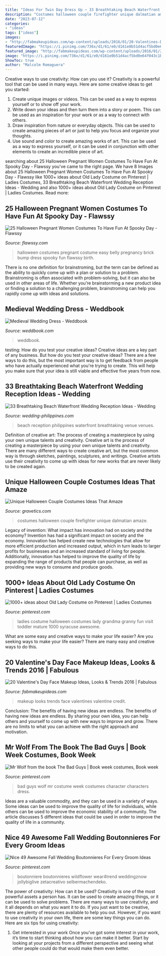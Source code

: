 ```yaml
---
title: "Ideas For Twin Day Dress Up ~ 33 Breathtaking Beach Waterfront Wedding Reception Ideas"
description: "Costumes halloween couple firefighter unique dalmatian amaze"
date: "2023-07-12"
categories:
- "ideas"
tags: ["ideas"]
images:
- "http://fabmakeupideas.com/wp-content/uploads/2016/01/20-Valentines-Day-Face-Makeup-Ideas-Looks-Trends-2016-2.jpg"
featuredImage: "https://i.pinimg.com/736x/d1/61/e0/d161e0b51d4acf5bd0e64f043c1b5df1.jpg"
featured_image: "http://fabmakeupideas.com/wp-content/uploads/2016/01/20-Valentines-Day-Face-Makeup-Ideas-Looks-Trends-2016-2.jpg"
image: "https://i.pinimg.com/736x/d1/61/e0/d161e0b51d4acf5bd0e64f043c1b5df1.jpg"
ShowToc: true
author: "Malcolm Romaguera"
---
```



Creative ways to use creativity: How can you use it?
Creativity is a powerful tool that can be used in many ways. Here are some creative ideas to get you started: 
1. Create unique images or videos. This can be used as a way to express yourself or to show off your work.
2. Write down your ideas and then turn them into a story or poem. This can be used as an inspiration for your work or as a way to connect with others.
3. Draw inspiration from nature or everyday objects. This can be used to create amazing pieces of art or just to help you focus and organize your thoughts.
4. Use sound and color to create amazing works of art. This can be used as a way to express yourself, or it can be used in conjunction with other elements to create an incredible piece of art.

	

		
searching about 25 Halloween Pregnant Women Costumes To Have Fun At Spooky Day - Flawssy you've came to the right page. We have 8 Images about 25 Halloween Pregnant Women Costumes To Have Fun At Spooky Day - Flawssy like 1000+ ideas about Old Lady Costume on Pinterest | Ladies Costumes, 33 Breathtaking Beach Waterfront Wedding Reception Ideas - Wedding and also 1000+ ideas about Old Lady Costume on Pinterest | Ladies Costumes. Read more:
		
    
## 25 Halloween Pregnant Women Costumes To Have Fun At Spooky Day - Flawssy

<img loading=lazy src="http://flawssy.com/wp-content/uploads/2016/05/Pregnancy-Halloween-Costumes.jpeg" onerror="this.onerror=null;this.src='https://tse1.mm.bing.net/th?id=OIP.skgpN3hUgvZYgQAKKrysOAHaJ4&amp;pid=15.1';" alt="25 Halloween Pregnant Women Costumes To Have Fun At Spooky Day - Flawssy">

_Source: flawssy.com_

>halloween costumes pregnant costume easy belly pregnancy brick bump dress spooky fun flawssy birth. 

	

There is no one definition for brainstroming, but the term can be defined as the ability to quickly come up with a plan or solution to a problem. Brainstroming is often associated with problem-solving, but it can also be used in other areas of life. Whether you’re brainstorming a new product idea or finding a solution to a challenging problem, brainstroming can help you rapidly come up with ideas and solutions.

    
## Medieval Wedding Dress - Weddbook

<img loading=lazy src="http://s3.weddbook.com/t1/1/9/8/1982057/medieval-wedding-dress.jpg" onerror="this.onerror=null;this.src='https://tse1.mm.bing.net/th?id=OIP.gXBIpe5a0MK_iWPj6W271QHaK1&amp;pid=15.1';" alt="Medieval Wedding Dress - Weddbook">

_Source: weddbook.com_

>weddbook. 

	

testing: How do you test your creative ideas?
Creative ideas are a key part of any business. But how do you test your creative ideas? There are a few ways to do this, but the most important way is to get feedback from people who have actually experienced what you're trying to create. This will help you make sure that your idea is still viable and effective five years from now.

    
## 33 Breathtaking Beach Waterfront Wedding Reception Ideas - Wedding

<img loading=lazy src="http://www.wedding-philippines.com/wp-content/uploads/2015/10/Wedding-Philippines-33-Breathtaking-Beach-Waterfront-Wedding-Reception-Venue-Ideas-17.jpg" onerror="this.onerror=null;this.src='https://tse2.mm.bing.net/th?id=OIP.XY205diNQu9xHKnET5L-hAHaLH&amp;pid=15.1';" alt="33 Breathtaking Beach Waterfront Wedding Reception Ideas - Wedding">

_Source: wedding-philippines.com_

>beach reception philippines waterfront breathtaking venue venues. 

	

Definition of creative art: The process of creating a masterpiece by using your own unique talents and creativity.
Creative art is the process of creating a masterpiece by using your own unique talents and creativity. There are many different ways to create creative art, but the most common way is through sketches, paintings, sculptures, and writings. Creative artists use their creativity to come up with ideas for new works that are never likely to be created again.

    
## Unique Halloween Couple Costumes Ideas That Amaze

<img loading=lazy src="https://www.gravetics.com/wp-content/uploads/2017/07/Dalmatian-Firefighter.jpg" onerror="this.onerror=null;this.src='https://tse2.mm.bing.net/th?id=OIP.2GyKmF6GvnY-WS6n4MIymwHaJ4&amp;pid=15.1';" alt="Unique Halloween Couple Costumes Ideas That Amaze">

_Source: gravetics.com_

>costumes halloween couple firefighter unique dalmatian amaze. 

	

Legacy of invention: What impact has innovation had on society and the economy?
Invention has had a significant impact on society and the economy. Innovation has helped create new technologies that allow for more efficient production and increased output, which in turn leads to larger profits for businesses and an increased standard of living for people. Additionally, innovation has helped to improve the quality of life by expanding the range of products that people can purchase, as well as providing new ways to consume and produce goods.

    
## 1000+ Ideas About Old Lady Costume On Pinterest | Ladies Costumes

<img loading=lazy src="https://i.pinimg.com/736x/b9/28/d7/b928d7ce5a04045155d252a2638c5026--ladies-halloween-costumes-costumes-kids.jpg" onerror="this.onerror=null;this.src='https://tse4.mm.bing.net/th?id=OIP.qVFFPP4DiIwSjQUmSi7swAAAAA&amp;pid=15.1';" alt="1000+ ideas about Old Lady Costume on Pinterest | Ladies Costumes">

_Source: pinterest.com_

>ladies costume halloween costumes lady grandma granny fun visit toddler mature 1000 syracuse awesome. 

	

What are some easy and creative ways to make your life easier?
Are you seeking ways to make your life easier? There are many easy and creative ways to do this.

    
## 20 Valentine&#039;s Day Face Makeup Ideas, Looks &amp; Trends 2016 | Fabulous

<img loading=lazy src="http://fabmakeupideas.com/wp-content/uploads/2016/01/20-Valentines-Day-Face-Makeup-Ideas-Looks-Trends-2016-2.jpg" onerror="this.onerror=null;this.src='https://tse4.mm.bing.net/th?id=OIP.2rNtr0k7kl5SuqHwlXaG2QHaJ3&amp;pid=15.1';" alt="20 Valentine&#039;s Day Face Makeup Ideas, Looks &amp; Trends 2016 | Fabulous">

_Source: fabmakeupideas.com_

>makeup looks trends face valentines valentine credit. 

	

Conclusion: The benefits of having new ideas are endless.
The benefits of having new ideas are endless. By sharing your own idea, you can help others and yourself to come up with new ways to improve and grow. There are no limits to what you can achieve with the right approach and motivation.

    
## Mr Wolf From The Book The Bad Guys | Book Week Costumes, Book Week

<img loading=lazy src="https://i.pinimg.com/736x/d1/61/e0/d161e0b51d4acf5bd0e64f043c1b5df1.jpg" onerror="this.onerror=null;this.src='https://tse3.mm.bing.net/th?id=OIP.tLUksfsXIZSXpOO5sjE1qwHaJ3&amp;pid=15.1';" alt="Mr Wolf from the book The Bad Guys | Book week costumes, Book week">

_Source: pinterest.com_

>bad guys wolf mr costume week costumes character characters dress. 

	

Ideas are a valuable commodity, and they can be used in a variety of ways. Some ideas can be used to improve the quality of life for individuals, while others can be used to improve the economic stability of a community. The article discusses 5 different ideas that could be used in order to improve the quality of life in a community.

    
## Nice 49 Awesome Fall Wedding Boutonnieres For Every Groom Ideas

<img loading=lazy src="https://i.pinimg.com/736x/86/d9/8f/86d98f460e9ff970219144c8f98e055d.jpg" onerror="this.onerror=null;this.src='https://tse1.mm.bing.net/th?id=OIP.orzsicS8feb7sL006_522wHaJ4&amp;pid=15.1';" alt="Nice 49 Awesome Fall Wedding Boutonnieres For Every Groom Ideas">

_Source: pinterest.com_

>boutonniere boutonnieres wildflower wear4trend weddingznow jollybiglive zetacreativo selbermachendeko. 

	

The power of creativity: How can it be used?
Creativity is one of the most powerful assets a person has. It can be used to create amazing things, or it can be used to solve problems. There are many ways to use creativity, and it all depends on what you want it to do. If you just want to be creative, there are plenty of resources available to help you out. However, if you want to use creativity in your own life, there are some key things you can do. Here are six tips for using creativity: 
1. Get interested in your work
Once you’ve got some interest in your work, it’s time to start thinking about how you can make it better. Start by looking at your projects from a different perspective and seeing what other people could do that would make them even better.

